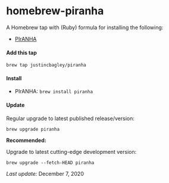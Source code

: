 # homebrew-piranha

A Homebrew tap with (Ruby) formula for installing the following:

- [PIrANHA](https://github.com/justincbagley/piranha)


#### Add this tap
`brew tap justincbagley/piranha`


#### Install
- PIrANHA: `brew install piranha`
<!-- - notes: `brew install PIrANHA`  -->

#### Update

Regular upgrade to latest published release/version:

`brew upgrade piranha`

**Recommended:**

Upgrade to latest cutting-edge development version:

`brew upgrade --fetch-HEAD piranha`

_Last update:_ December 7, 2020
